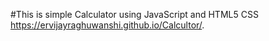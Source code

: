 #This is simple Calculator using JavaScript and HTML5 CSS
https://ervijayraghuwanshi.github.io/Calcultor/.
